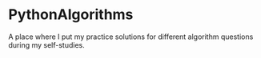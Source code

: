 # PythonAlgorithms

A place where I put my practice solutions for different algorithm questions during my self-studies. 
